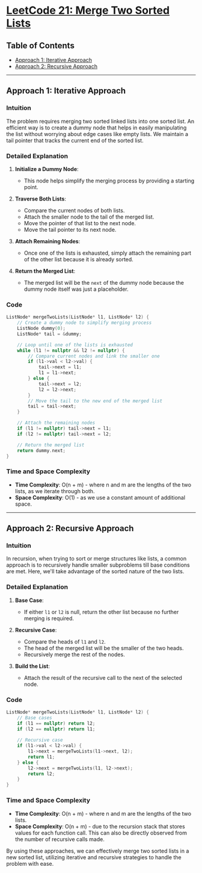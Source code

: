 # [LeetCode 21: Merge Two Sorted Lists](https://leetcode.com/problems/merge-two-sorted-lists/)

## Table of Contents
- [Approach 1: Iterative Approach](#approach-1-iterative-approach)
- [Approach 2: Recursive Approach](#approach-2-recursive-approach)

---

## Approach 1: Iterative Approach

### Intuition
The problem requires merging two sorted linked lists into one sorted list. An efficient way is to create a dummy node that helps in easily manipulating the list without worrying about edge cases like empty lists. We maintain a tail pointer that tracks the current end of the sorted list.

### Detailed Explanation
1. **Initialize a Dummy Node**: 
   - This node helps simplify the merging process by providing a starting point.

2. **Traverse Both Lists**:
   - Compare the current nodes of both lists.
   - Attach the smaller node to the tail of the merged list.
   - Move the pointer of that list to the next node.
   - Move the tail pointer to its next node.

3. **Attach Remaining Nodes**:
   - Once one of the lists is exhausted, simply attach the remaining part of the other list because it is already sorted.

4. **Return the Merged List**:
   - The merged list will be the `next` of the dummy node because the dummy node itself was just a placeholder.

### Code
```cpp
ListNode* mergeTwoLists(ListNode* l1, ListNode* l2) {
    // Create a dummy node to simplify merging process
    ListNode dummy(0);
    ListNode* tail = &dummy;

    // Loop until one of the lists is exhausted
    while (l1 != nullptr && l2 != nullptr) {
        // Compare current nodes and link the smaller one
        if (l1->val < l2->val) {
            tail->next = l1;
            l1 = l1->next;
        } else {
            tail->next = l2;
            l2 = l2->next;
        }
        // Move the tail to the new end of the merged list
        tail = tail->next;
    }

    // Attach the remaining nodes
    if (l1 != nullptr) tail->next = l1;
    if (l2 != nullptr) tail->next = l2;

    // Return the merged list
    return dummy.next;
}
```

### Time and Space Complexity
- **Time Complexity**: O(n + m) - where n and m are the lengths of the two lists, as we iterate through both.
- **Space Complexity**: O(1) - as we use a constant amount of additional space.

---

## Approach 2: Recursive Approach

### Intuition
In recursion, when trying to sort or merge structures like lists, a common approach is to recursively handle smaller subproblems till base conditions are met. Here, we'll take advantage of the sorted nature of the two lists.

### Detailed Explanation
1. **Base Case**:
   - If either `l1` or `l2` is null, return the other list because no further merging is required.
   
2. **Recursive Case**:
   - Compare the heads of `l1` and `l2`.
   - The head of the merged list will be the smaller of the two heads.
   - Recursively merge the rest of the nodes.
   
3. **Build the List**:
   - Attach the result of the recursive call to the next of the selected node.

### Code
```cpp
ListNode* mergeTwoLists(ListNode* l1, ListNode* l2) {
    // Base cases
    if (l1 == nullptr) return l2;
    if (l2 == nullptr) return l1;
    
    // Recursive case
    if (l1->val < l2->val) {
        l1->next = mergeTwoLists(l1->next, l2);
        return l1;
    } else {
        l2->next = mergeTwoLists(l1, l2->next);
        return l2;
    }
}
```

### Time and Space Complexity
- **Time Complexity**: O(n + m) - where n and m are the lengths of the two lists.
- **Space Complexity**: O(n + m) - due to the recursion stack that stores values for each function call. This can also be directly observed from the number of recursive calls made.

By using these approaches, we can effectively merge two sorted lists in a new sorted list, utilizing iterative and recursive strategies to handle the problem with ease.

